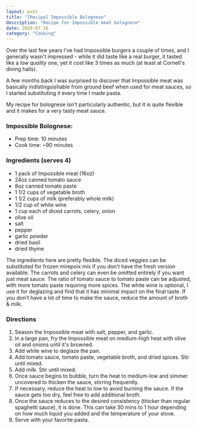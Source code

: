 ```yaml
---
layout: post
title: "[Recipe] Impossible Bolognese"
description: "Recipe for Impossible meat bolognese"
date: 2020-07-16
category: "Cooking"
---
```

Over the last few years I've had Impossible burgers a couple of times, and I generally wasn't impressed - while it did taste like a real burger, it tasted like a _low quality_ one, yet it cost like 3 times as much (at least at Cornell's dining halls). 

A few months back I was surprised to discover that Impossible meat was basically indistinguishable from ground beef when used for meat sauces, so I started substituting it every time I made pasta.

My recipe for bolognese isn't particularly authentic, but it is quite flexible and it makes for a very tasty meat sauce.

### Impossible Bolognese:
- Prep time: 10 minutes
- Cook time: ~90 minutes

### Ingredients (serves 4)
- 1 pack of Impossible meat (16oz)
- 24oz canned tomato sauce
- 8oz canned tomato paste
- 1 1/2 cups of vegetable broth
- 1 1/2 cups of milk (preferably whole milk)
- 1/2 cup of white wine
- 1 cup each of diced carrots, celery, onion
- olive oil
- salt
- pepper
- garlic powder
- dried basil
- dried thyme

The ingredients here are pretty flexible. The diced veggies can be substituted for frozen mirepoix mix if you don't have the fresh version available. The carrots and celery can even be omitted entirely if you want just meat sauce. The ratio of tomato sauce to tomato paste can be adjusted, with more tomato paste requiring more spices. The white wine is optional, I use it for deglazing and find that it has minimal impact on the final taste. If you don't have a lot of time to make the sauce, reduce the amount of broth & milk.

### Directions
1. Season the Impossible meat with salt, pepper, and garlic.
2. In a large pan, fry the Impossible meat on medium-high heat with olive oil and onions until it's browned.
3. Add white wine to deglaze the pan.
4. Add tomato sauce, tomato paste, vegetable broth, and dried spices. Stir until mixed.
5. Add milk. Stir until mixed.
6. Once sauce begins to bubble, turn the heat to medium-low and simmer uncovered to thicken the sauce, stirring frequently. 
7. If necessary, reduce the heat to low to avoid burning the sauce. If the sauce gets too dry, feel free to add additional broth.
8. Once the sauce reduces to the desired consistency (thicker than regular spaghetti sauce), it is done. This can take 30 mins to 1 hour depending on how much liquid you added and the temperature of your stove.
9. Serve with your favorite pasta. 

